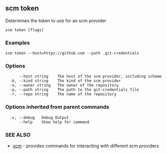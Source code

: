 ## scm token

Determines the token to use for an scm provider

```
scm token [flags]
```

### Examples

```
scm token --host=https://github.com --path .git-credentials
```

### Options

```
      --host string    The host of the scm provider, including scheme
  -k, --kind string    The kind of the scm provider
  -o, --owner string   The owner of the repository
  -p, --path string    The path to the git-credentials file
  -r, --repo string    The name of the repository
```

### Options inherited from parent commands

```
  -v, --debug   Debug Output
      --help    Show help for command
```

### SEE ALSO

* [scm](scm.md)	 - provides commands for interacting with different scm providers

